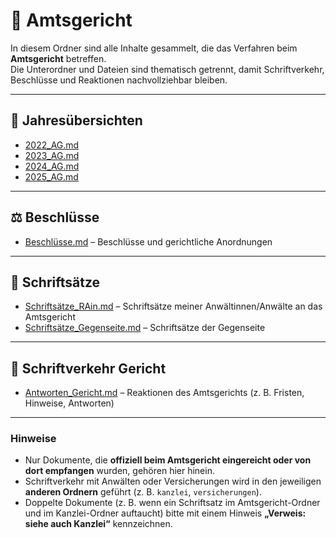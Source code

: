 # 📂 Amtsgericht

In diesem Ordner sind alle Inhalte gesammelt, die das Verfahren beim **Amtsgericht** betreffen.  
Die Unterordner und Dateien sind thematisch getrennt, damit Schriftverkehr, Beschlüsse und Reaktionen nachvollziehbar bleiben.

---

## 📑 Jahresübersichten
- [2022_AG.md](2022_AG.md)
- [2023_AG.md](2023_AG.md)
- [2024_AG.md](2024_AG.md)
- [2025_AG.md](2025_AG.md)

---

## ⚖️ Beschlüsse
- [Beschlüsse.md](Beschlüsse.md) – Beschlüsse und gerichtliche Anordnungen  

---

## 📄 Schriftsätze
- [Schriftsätze_RAin.md](Schriftsätze_RAin.md) – Schriftsätze meiner Anwältinnen/Anwälte an das Amtsgericht  
- [Schriftsätze_Gegenseite.md](Schriftsätze_Gegenseite.md) – Schriftsätze der Gegenseite  

---

## 📨 Schriftverkehr Gericht
- [Antworten_Gericht.md](Antworten_Gericht.md) – Reaktionen des Amtsgerichts (z. B. Fristen, Hinweise, Antworten)  

---

### Hinweise
- Nur Dokumente, die **offiziell beim Amtsgericht eingereicht oder von dort empfangen** wurden, gehören hier hinein.  
- Schriftverkehr mit Anwälten oder Versicherungen wird in den jeweiligen **anderen Ordnern** geführt (z. B. `kanzlei`, `versicherungen`).  
- Doppelte Dokumente (z. B. wenn ein Schriftsatz im Amtsgericht-Ordner und im Kanzlei-Ordner auftaucht) bitte mit einem Hinweis **„Verweis: siehe auch Kanzlei“** kennzeichnen.
